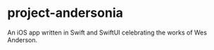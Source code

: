 # project-andersonia

An iOS app written in Swift and SwiftUI celebrating the works of Wes Anderson.
